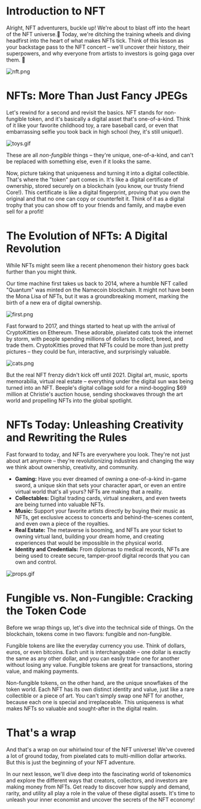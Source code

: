 # Introduction to NFT

Alright, NFT adventurers, buckle up! We're about to blast off into the heart of the NFT universe.🚀 Today, we're ditching the training wheels and diving headfirst into the heart of what makes NFTs tick. Think of this lesson as your backstage pass to the NFT concert – we'll uncover their history, their superpowers, and why everyone from artists to investors is going gaga over them. 🎸

![nft.png](https://github.com/0xmetaschool/Learning-Projects/blob/main/assests_for_all/Core%20C3%2010k%20NFT%20Images/Lesson%202%20Introduction%20to%20NFT/nft.png?raw=true)

# NFTs: More Than Just Fancy JPEGs

Let's rewind for a second and revisit the basics. NFT stands for non-fungible token, and it's basically a digital asset that's one-of-a-kind. Think of it like your favorite childhood toy, a rare baseball card, or even that embarrassing selfie you took back in high school (hey, it's still unique!).

![toys.gif](https://github.com/0xmetaschool/Learning-Projects/blob/main/assests_for_all/Core%20C3%2010k%20NFT%20Images/Lesson%202%20Introduction%20to%20NFT/toys.gif?raw=true)

These are all *non-fungible* things – they're unique, one-of-a-kind, and can't be replaced with something else, even if it looks the same.

Now, picture taking that uniqueness and turning it into a digital collectible. That's where the "token" part comes in. It's like a digital certificate of ownership, stored securely on a blockchain (you know, our trusty friend Core!). This certificate is like a digital fingerprint, proving that you own the original and that no one can copy or counterfeit it. Think of it as a digital trophy that you can show off to your friends and family, and maybe even sell for a profit!

# The Evolution of NFTs: A Digital Revolution

While NFTs might seem like a recent phenomenon their history goes back further than you might think.

Our time machine first takes us back to 2014, where a humble NFT called "Quantum" was minted on the Namecoin blockchain. It might not have been the Mona Lisa of NFTs, but it was a groundbreaking moment, marking the birth of a new era of digital ownership.

![first.png](https://github.com/0xmetaschool/Learning-Projects/blob/main/assests_for_all/Core%20C3%2010k%20NFT%20Images/Lesson%202%20Introduction%20to%20NFT/first.png?raw=true)

Fast forward to 2017, and things started to heat up with the arrival of CryptoKitties on Ethereum. These adorable, pixelated cats took the internet by storm, with people spending millions of dollars to collect, breed, and trade them. CryptoKitties proved that NFTs could be more than just pretty pictures – they could be fun, interactive, and surprisingly valuable.

![cats.png](https://github.com/0xmetaschool/Learning-Projects/blob/main/assests_for_all/Core%20C3%2010k%20NFT%20Images/Lesson%202%20Introduction%20to%20NFT/cats.png?raw=true)

But the real NFT frenzy didn't kick off until 2021. Digital art, music, sports memorabilia, virtual real estate – everything under the digital sun was being turned into an NFT. Beeple's digital collage sold for a mind-boggling $69 million at Christie's auction house, sending shockwaves through the art world and propelling NFTs into the global spotlight.

# NFTs Today: Unleashing Creativity and Rewriting the Rules

Fast forward to today, and NFTs are everywhere you look. They're not just about art anymore – they're revolutionizing industries and changing the way we think about ownership, creativity, and community.

- **Gaming:** Have you ever dreamed of owning a one-of-a-kind in-game sword, a unique skin that sets your character apart, or even an entire virtual world that's all yours?  NFTs are making that a reality.
- **Collectables:** Digital trading cards, virtual sneakers, and even tweets are being turned into valuable NFTs.
- **Music:** Support your favorite artists directly by buying their music as NFTs, get exclusive access to concerts and behind-the-scenes content, and even own a piece of the royalties.
- **Real Estate:** The metaverse is booming, and NFTs are your ticket to owning virtual land, building your dream home, and creating experiences that would be impossible in the physical world.
- **Identity and Credentials:** From diplomas to medical records, NFTs are being used to create secure, tamper-proof digital records that you can own and control.

![props.gif](https://github.com/0xmetaschool/Learning-Projects/blob/main/assests_for_all/Core%20C3%2010k%20NFT%20Images/Lesson%202%20Introduction%20to%20NFT/props.gif?raw=true)

# Fungible vs. Non-Fungible: Cracking the Token Code

Before we wrap things up, let's dive into the technical side of things. On the blockchain, tokens come in two flavors: fungible and non-fungible.

Fungible tokens are like the everyday currency you use. Think of dollars, euros, or even bitcoins. Each unit is interchangeable – one dollar is exactly the same as any other dollar, and you can easily trade one for another without losing any value. Fungible tokens are great for transactions, storing value, and making payments.

Non-fungible tokens, on the other hand, are the unique snowflakes of the token world. Each NFT has its own distinct identity and value, just like a rare collectible or a piece of art. You can't simply swap one NFT for another, because each one is special and irreplaceable. This uniqueness is what makes NFTs so valuable and sought-after in the digital realm.

# That's a wrap

And that's a wrap on our whirlwind tour of the NFT universe! We've covered a lot of ground today, from pixelated cats to multi-million dollar artworks. But this is just the beginning of your NFT adventure.

In our next lesson, we'll dive deep into the fascinating world of tokenomics and explore the different ways that creators, collectors, and investors are making money from NFTs. Get ready to discover how supply and demand, rarity, and utility all play a role in the value of these digital assets. It's time to unleash your inner economist and uncover the secrets of the NFT economy!